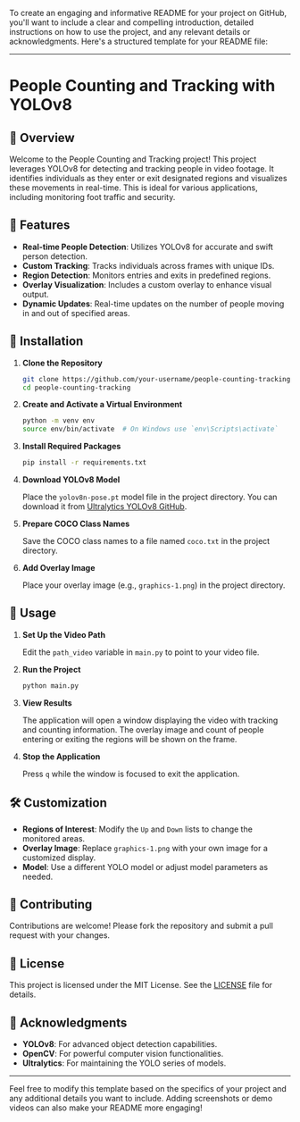 To create an engaging and informative README for your project on GitHub, you'll want to include a clear and compelling introduction, detailed instructions on how to use the project, and any relevant details or acknowledgments. Here's a structured template for your README file:

---

# People Counting and Tracking with YOLOv8

## 🚀 Overview

Welcome to the People Counting and Tracking project! This project leverages YOLOv8 for detecting and tracking people in video footage. It identifies individuals as they enter or exit designated regions and visualizes these movements in real-time. This is ideal for various applications, including monitoring foot traffic and security.

## 🎯 Features

- **Real-time People Detection**: Utilizes YOLOv8 for accurate and swift person detection.
- **Custom Tracking**: Tracks individuals across frames with unique IDs.
- **Region Detection**: Monitors entries and exits in predefined regions.
- **Overlay Visualization**: Includes a custom overlay to enhance visual output.
- **Dynamic Updates**: Real-time updates on the number of people moving in and out of specified areas.

## 🔧 Installation

1. **Clone the Repository**

   ```bash
   git clone https://github.com/your-username/people-counting-tracking.git
   cd people-counting-tracking
   ```

2. **Create and Activate a Virtual Environment**

   ```bash
   python -m venv env
   source env/bin/activate  # On Windows use `env\Scripts\activate`
   ```

3. **Install Required Packages**

   ```bash
   pip install -r requirements.txt
   ```

4. **Download YOLOv8 Model**

   Place the `yolov8n-pose.pt` model file in the project directory. You can download it from [Ultralytics YOLOv8 GitHub](https://github.com/ultralytics/yolov5/releases).

5. **Prepare COCO Class Names**

   Save the COCO class names to a file named `coco.txt` in the project directory.

6. **Add Overlay Image**

   Place your overlay image (e.g., `graphics-1.png`) in the project directory.

## 📂 Usage

1. **Set Up the Video Path**

   Edit the `path_video` variable in `main.py` to point to your video file.

2. **Run the Project**

   ```bash
   python main.py
   ```

3. **View Results**

   The application will open a window displaying the video with tracking and counting information. The overlay image and count of people entering or exiting the regions will be shown on the frame.

4. **Stop the Application**

   Press `q` while the window is focused to exit the application.

## 🛠️ Customization

- **Regions of Interest**: Modify the `Up` and `Down` lists to change the monitored areas.
- **Overlay Image**: Replace `graphics-1.png` with your own image for a customized display.
- **Model**: Use a different YOLO model or adjust model parameters as needed.

## 🤝 Contributing

Contributions are welcome! Please fork the repository and submit a pull request with your changes.

## 📄 License

This project is licensed under the MIT License. See the [LICENSE](LICENSE) file for details.

## 📝 Acknowledgments

- **YOLOv8**: For advanced object detection capabilities.
- **OpenCV**: For powerful computer vision functionalities.
- **Ultralytics**: For maintaining the YOLO series of models.

---

Feel free to modify this template based on the specifics of your project and any additional details you want to include. Adding screenshots or demo videos can also make your README more engaging!
